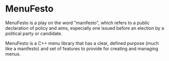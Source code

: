 # MenuFesto
MenuFesto is a play on the word "manifesto", which refers to a public declaration of policy and aims, especially one issued before an election by a political party or candidate.

MenuFesto is a C++ menu library that has a clear, defined purpose (much like a manifesto) and set of features to provide for creating and managing menus.

